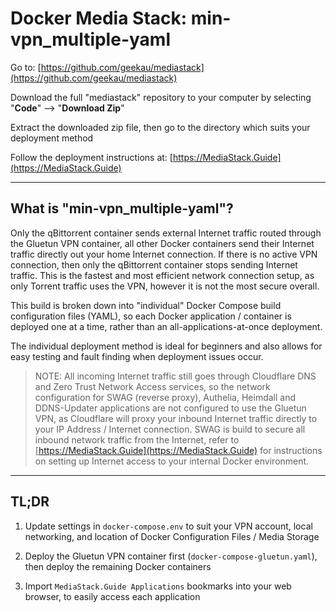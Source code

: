 # Docker Media Stack: min-vpn_multiple-yaml

Go to: [https://github.com/geekau/mediastack](https://github.com/geekau/mediastack)

Download the full "mediastack" repository to your computer by selecting "**Code**" --> "**Download Zip**"

Extract the downloaded zip file, then go to the directory which suits your deployment method

Follow the deployment instructions at: [https://MediaStack.Guide](https://MediaStack.Guide)

---

## What is "min-vpn_multiple-yaml"?

Only the qBittorrent container sends external Internet traffic routed through the Gluetun VPN container, all other Docker containers send their Internet traffic directly out your home Internet connection. If there is no active VPN connection, then only the qBittorrent container stops sending Internet traffic. This is the fastest and most efficient network connection setup, as only Torrent traffic uses the VPN, however it is not the most secure overall.

This build is broken down into "individual" Docker Compose build configuration files (YAML), so each Docker application / container is deployed one at a time, rather than an all-applications-at-once deployment.

The individual deployment method is ideal for beginners and also allows for easy testing and fault finding when deployment issues occur.

> NOTE: All incoming Internet traffic still goes through Cloudflare DNS and Zero Trust Network Access services, so the network configuration for SWAG (reverse proxy), Authelia, Heimdall and DDNS-Updater applications are not configured to use the Gluetun VPN, as Cloudflare will proxy your inbound Internet traffic directly to your IP Address / Internet connection. SWAG is build to secure all inbound network traffic from the Internet, refer to [https://MediaStack.Guide](https://MediaStack.Guide) for instructions on setting up Internet access to your internal Docker environment.

---

## TL;DR

1. Update settings in `docker-compose.env` to suit your VPN account, local networking, and location of Docker Configuration Files / Media Storage

2. Deploy the Gluetun VPN container first (`docker-compose-gluetun.yaml`), then deploy the remaining Docker containers

3. Import `MediaStack.Guide Applications` bookmarks into your web browser, to easily access each application

